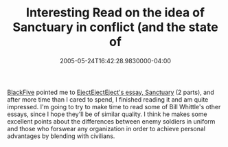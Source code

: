 ﻿---
title: Interesting Read on the idea of Sanctuary in conflict (and the state of
date: "2005-05-24T16:42:28.9830000-04:00"
description: BlackFive pointed me to EjectEjectEject's essay, Sanctuary (2 parts), and after more time than I cared to spend, I finished reading it and am quite impressed
featuredImage: /img/default-post-image.jpg
---

[BlackFive](http://www.blackfive.net/main/2005/05/sanctuary.html) pointed me to [EjectEjectEject's essay, Sanctuary](http://www.ejectejecteject.com/) (2 parts), and after more time than I cared to spend, I finished reading it and am quite impressed. I'm going to try to make time to read some of Bill Whittle's other essays, since I hope they'll be of similar quality. I think he makes some excellent points about the differences between enemy soldiers in uniform and those who forswear any organization in order to achieve personal advantages by blending with civilians.

